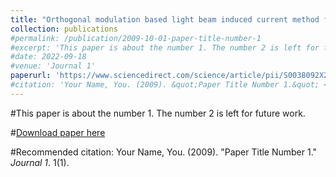 ```yaml
---
title: "Orthogonal modulation based light beam induced current method for anti-noise defect detection in photovoltaic cells"
collection: publications
#permalink: /publication/2009-10-01-paper-title-number-1
#excerpt: 'This paper is about the number 1. The number 2 is left for future work.'
#date: 2022-09-18
#venue: 'Journal 1'
paperurl: 'https://www.sciencedirect.com/science/article/pii/S0038092X22006089'
#citation: 'Your Name, You. (2009). &quot;Paper Title Number 1.&quot; <i>Journal 1</i>. 1(1).'
---
```

#This paper is about the number 1. The number 2 is left for future work.

#[Download paper here](https://www.sciencedirect.com/science/article/pii/S0038092X22006089)

#Recommended citation: Your Name, You. (2009). "Paper Title Number 1." <i>Journal 1</i>. 1(1).
